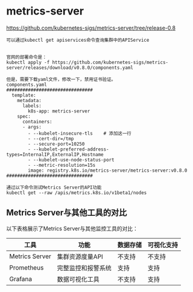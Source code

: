 
# metrics-server

https://github.com/kubernetes-sigs/metrics-server/tree/release-0.8
```
可以通过kubectl get apiservices命令查询集群中的APIService


官网的部署命令是：
kubectl apply -f https://github.com/kubernetes-sigs/metrics-server/releases/download/v0.8.0/components.yaml

但是，需要下载yaml文件，修改一下，禁用证书验证。
components.yaml
################################
  template:
    metadata:
      labels:
        k8s-app: metrics-server
    spec:
      containers:
      - args:
        - --kubelet-insecure-tls    # 添加这一行
        - --cert-dir=/tmp
        - --secure-port=10250
        - --kubelet-preferred-address-types=InternalIP,ExternalIP,Hostname
        - --kubelet-use-node-status-port
        - --metric-resolution=15s
        image: registry.k8s.io/metrics-server/metrics-server:v0.8.0
################################

通过以下命令测试Metrics Server的API功能
kubectl get --raw /apis/metrics.k8s.io/v1beta1/nodes

```



## Metrics Server与其他工具的对比

以下表格展示了Metrics Server与其他监控工具的对比：

| 工具           | 功能               | 数据存储 | 可视化支持 |
| -------------- | ------------------ | -------- | ---------- |
| Metrics Server | 集群资源度量API    | 不支持   | 不支持     |
| Prometheus     | 完整监控和报警系统 | 支持     | 支持       |
| Grafana        | 数据可视化工具     | 不支持   | 支持       |
